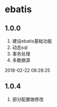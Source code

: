 # ebatis

## 1.0.0 
1. 建设ebatis基础功能
2. 动态sql
3. 事务处理
4. 多数据源

2018-02-22 08:28:25

## 1.0.4
1. 部分配置做修改
